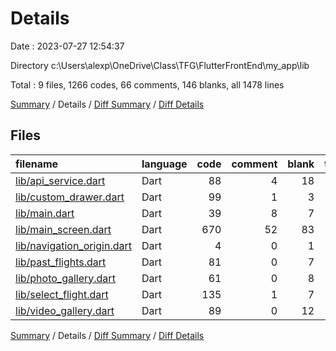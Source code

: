 # Details

Date : 2023-07-27 12:54:37

Directory c:\\Users\\alexp\\OneDrive\\Class\\TFG\\FlutterFrontEnd\\my_app\\lib

Total : 9 files,  1266 codes, 66 comments, 146 blanks, all 1478 lines

[Summary](results.md) / Details / [Diff Summary](diff.md) / [Diff Details](diff-details.md)

## Files
| filename | language | code | comment | blank | total |
| :--- | :--- | ---: | ---: | ---: | ---: |
| [lib/api_service.dart](/lib/api_service.dart) | Dart | 88 | 4 | 18 | 110 |
| [lib/custom_drawer.dart](/lib/custom_drawer.dart) | Dart | 99 | 1 | 3 | 103 |
| [lib/main.dart](/lib/main.dart) | Dart | 39 | 8 | 7 | 54 |
| [lib/main_screen.dart](/lib/main_screen.dart) | Dart | 670 | 52 | 83 | 805 |
| [lib/navigation_origin.dart](/lib/navigation_origin.dart) | Dart | 4 | 0 | 1 | 5 |
| [lib/past_flights.dart](/lib/past_flights.dart) | Dart | 81 | 0 | 7 | 88 |
| [lib/photo_gallery.dart](/lib/photo_gallery.dart) | Dart | 61 | 0 | 8 | 69 |
| [lib/select_flight.dart](/lib/select_flight.dart) | Dart | 135 | 1 | 7 | 143 |
| [lib/video_gallery.dart](/lib/video_gallery.dart) | Dart | 89 | 0 | 12 | 101 |

[Summary](results.md) / Details / [Diff Summary](diff.md) / [Diff Details](diff-details.md)